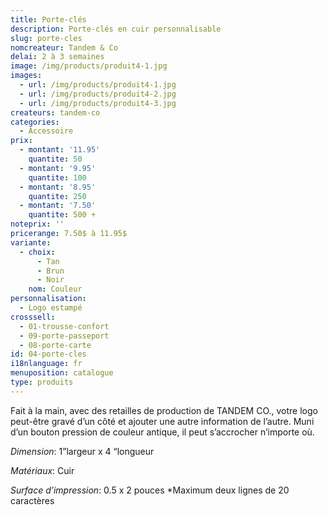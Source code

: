 ```yaml
---
title: Porte-clés
description: Porte-clés en cuir personnalisable
slug: porte-cles
nomcreateur: Tandem & Co
delai: 2 à 3 semaines
image: /img/products/produit4-1.jpg
images:
  - url: /img/products/produit4-1.jpg
  - url: /img/products/produit4-2.jpg
  - url: /img/products/produit4-3.jpg
createurs: tandem-co
categories:
  - Accessoire
prix:
  - montant: '11.95'
    quantite: 50
  - montant: '9.95'
    quantite: 100
  - montant: '8.95'
    quantite: 250
  - montant: '7.50'
    quantite: 500 +
noteprix: ''
pricerange: 7.50$ à 11.95$
variante:
  - choix:
      - Tan
      - Brun
      - Noir
    nom: Couleur
personnalisation:
  - Logo estampé
crosssell:
  - 01-trousse-confort
  - 09-porte-passeport
  - 08-porte-carte
id: 04-porte-cles
i18nlanguage: fr
menuposition: catalogue
type: produits
---
```

Fait à la main, avec des retailles de production de TANDEM CO., votre logo peut-être gravé d’un côté et ajouter une autre information de l’autre. Muni d’un bouton pression de couleur antique, il peut s’accrocher n’importe où.

_Dimension_: 1”largeur x 4 “longueur

_Matériaux_: Cuir

_Surface d’impression_: 0.5 x 2 pouces \*Maximum deux lignes de 20 caractères

